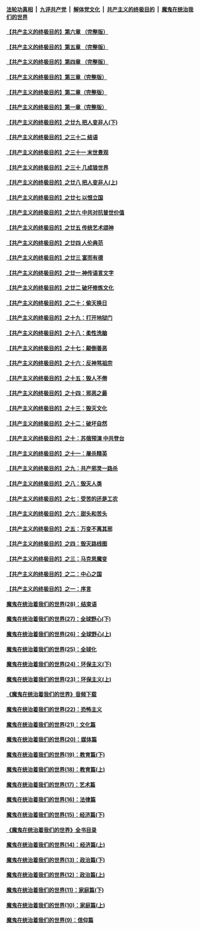 ####  [法轮功真相](../../../../basic/blob/master/README.md?t=01251801) &nbsp;|&nbsp; [九评共产党](../../../../9ping.md/blob/master/README.md?t=01251801) &nbsp;|&nbsp; [解体党文化](../../../../jtdwh.md/blob/master/README.md?t=01251801)  &nbsp;|&nbsp; [共产主义的终极目的](../../../../gczydzjmd.md/blob/master/README.md?t=01251801) &nbsp;|&nbsp; [魔鬼在统治我们的世界](../../../../mgztzwmdsj.md/blob/master/README.md?t=01251801) 

#### [【共产主义的终极目的】第六章 （完整版）](../pages/nsc422/n11428913.md?t=01251801) 

#### [【共产主义的终极目的】第五章 （完整版）](../pages/nsc422/n11428912.md?t=01251801) 

#### [【共产主义的终极目的】第四章 （完整版）](../pages/nsc422/n11428907.md?t=01251801) 

#### [【共产主义的终极目的】第三章（完整版）](../pages/nsc422/n11428848.md?t=01251801) 

#### [【共产主义的终极目的】第二章（完整版）](../pages/nsc422/n11428831.md?t=01251801) 

#### [【共产主义的终极目的】第一章（完整版）](../pages/nsc422/n11417651.md?t=01251801) 

#### [【共产主义的终极目的】之廿九 把人变非人(下)](../pages/nsc422/n11344140.md?t=01251801) 

#### [【共产主义的终极目的】之三十二 结语](../pages/nsc422/n11360535.md?t=01251801) 

#### [【共产主义的终极目的】之三十一 末世景观](../pages/nsc422/n11351129.md?t=01251801) 

#### [【共产主义的终极目的】之三十 几成狼世界](../pages/nsc422/n11348280.md?t=01251801) 

#### [【共产主义的终极目的】之廿八 把人变非人(上)](../pages/nsc422/n11340492.md?t=01251801) 

#### [【共产主义的终极目的】之廿七 以恨立国](../pages/nsc422/n11336944.md?t=01251801) 

#### [【共产主义的终极目的】之廿六 中共对抗普世价值](../pages/nsc422/n11324785.md?t=01251801) 

#### [【共产主义的终极目的】之廿五 传统艺术颂神](../pages/nsc422/n11296396.md?t=01251801) 

#### [【共产主义的终极目的】之廿四 人伦典范](../pages/nsc422/n11296397.md?t=01251801) 

#### [【共产主义的终极目的】之廿三 富而有德](../pages/nsc422/n11283598.md?t=01251801) 

#### [【共产主义的终极目的】之廿一 神传语言文字](../pages/nsc422/n11263265.md?t=01251801) 

#### [【共产主义的终极目的】之廿二 破坏修炼文化](../pages/nsc422/n11245728.md?t=01251801) 

#### [【共产主义的终极目的】之二十：偷天换日](../pages/nsc422/n11238846.md?t=01251801) 

#### [【共产主义的终极目的】之十九：打开地狱门](../pages/nsc422/n11206376.md?t=01251801) 

#### [【共产主义的终极目的】之十八：柔性洗脑](../pages/nsc422/n11199994.md?t=01251801) 

#### [【共产主义的终极目的】之十七：颠倒善恶](../pages/nsc422/n11179782.md?t=01251801) 

#### [【共产主义的终极目的】之十六：反神骂祖宗](../pages/nsc422/n11166798.md?t=01251801) 

#### [【共产主义的终极目的】之十五：毁人不倦](../pages/nsc422/n11166792.md?t=01251801) 

#### [【共产主义的终极目的】之十四：邪恶之最](../pages/nsc422/n11150249.md?t=01251801) 

#### [【共产主义的终极目的】之十三：毁灭文化](../pages/nsc422/n11135227.md?t=01251801) 

#### [【共产主义的终极目的】之十二：破坏自然](../pages/nsc422/n11135214.md?t=01251801) 

#### [【共产主义的终极目的】之十：苏俄预演 中共登台](../pages/nsc422/n11118424.md?t=01251801) 

#### [【共产主义的终极目的】之十一：屠杀精英](../pages/nsc422/n11118442.md?t=01251801) 

#### [【共产主义的终极目的】之九：共产邪灵一路杀](../pages/nsc422/n11114139.md?t=01251801) 

#### [【共产主义的终极目的】之八：毁灭人类](../pages/nsc422/n11108503.md?t=01251801) 

#### [【共产主义的终极目的】之七：受苦的还是工农](../pages/nsc422/n11101809.md?t=01251801) 

#### [【共产主义的终极目的】之六：甜头和苦头](../pages/nsc422/n11096971.md?t=01251801) 

#### [【共产主义的终极目的】之五：万变不离其邪](../pages/nsc422/n11091285.md?t=01251801) 

#### [【共产主义的终极目的】之四：毁灭路线图](../pages/nsc422/n11086284.md?t=01251801) 

#### [【共产主义的终极目的】之三：马克思魔变](../pages/nsc422/n11061941.md?t=01251801) 

#### [【共产主义的终极目的】之二：中心之国](../pages/nsc422/n11047728.md?t=01251801) 

#### [【共产主义的终极目的】之一：序言](../pages/nsc422/n11086077.md?t=01251801) 

#### [魔鬼在统治着我们的世界(28)：结束语](../pages/nsc422/n10936246.md?t=01251801) 

#### [魔鬼在统治着我们的世界(27)：全球野心(下)](../pages/nsc422/n10928319.md?t=01251801) 

#### [魔鬼在统治着我们的世界(26)：全球野心(上)](../pages/nsc422/n10900318.md?t=01251801) 

#### [魔鬼在统治着我们的世界(25)：全球化](../pages/nsc422/n10788205.md?t=01251801) 

#### [魔鬼在统治着我们的世界(24)：环保主义(下)](../pages/nsc422/n10695307.md?t=01251801) 

#### [魔鬼在统治着我们的世界(23)：环保主义(上)](../pages/nsc422/n10688613.md?t=01251801) 

#### [《魔鬼在统治着我们的世界》音频下载](../pages/nsc422/n10635553.md?t=01251801) 

#### [魔鬼在统治着我们的世界(22)：恐怖主义](../pages/nsc422/n10614727.md?t=01251801) 

#### [魔鬼在统治着我们的世界(21)：文化篇](../pages/nsc422/n10597706.md?t=01251801) 

#### [魔鬼在统治着我们的世界(20)：媒体篇](../pages/nsc422/n10586579.md?t=01251801) 

#### [魔鬼在统治着我们的世界(19)：教育篇(下)](../pages/nsc422/n10564808.md?t=01251801) 

#### [魔鬼在统治着我们的世界(18)：教育篇(上)](../pages/nsc422/n10526970.md?t=01251801) 

#### [魔鬼在统治着我们的世界(17)：艺术篇](../pages/nsc422/n10499093.md?t=01251801) 

#### [魔鬼在统治着我们的世界(16)：法律篇](../pages/nsc422/n10485969.md?t=01251801) 

#### [魔鬼在统治着我们的世界(15)：经济篇(下)](../pages/nsc422/n10469975.md?t=01251801) 

#### [《魔鬼在统治着我们的世界》全书目录](../pages/nsc422/n10464261.md?t=01251801) 

#### [魔鬼在统治着我们的世界(14)：经济篇(上)](../pages/nsc422/n10457370.md?t=01251801) 

#### [魔鬼在统治着我们的世界(13)：政治篇(下)](../pages/nsc422/n10448270.md?t=01251801) 

#### [魔鬼在统治着我们的世界(12)：政治篇(上)](../pages/nsc422/n10444576.md?t=01251801) 

#### [魔鬼在统治着我们的世界(11)：家庭篇(下)](../pages/nsc422/n10440961.md?t=01251801) 

#### [魔鬼在统治着我们的世界(10)：家庭篇(上)](../pages/nsc422/n10435448.md?t=01251801) 

#### [魔鬼在统治着我们的世界(9)：信仰篇](../pages/nsc422/n10432159.md?t=01251801) 

